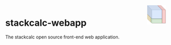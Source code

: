 <img src="https://github.com/stackcalc-project/stackcalc-webapp/blob/main/logo.png" align="right" width="60px" height="60px"/>

# stackcalc-webapp
The stackcalc open source front-end web application. 
